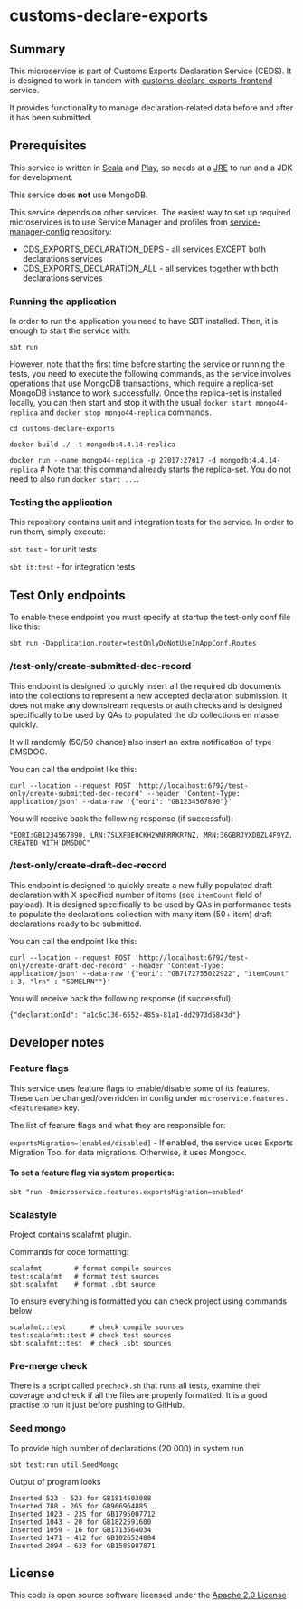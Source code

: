 # customs-declare-exports

## Summary
This microservice is part of Customs Exports Declaration Service (CEDS). It is designed to work in tandem with [customs-declare-exports-frontend](https://github.com/hmrc/customs-declare-exports-frontend) service.

It provides functionality to manage declaration-related data before and after it has been submitted.


## Prerequisites
This service is written in [Scala](http://www.scala-lang.org/) and [Play](http://playframework.com/), so needs at a [JRE](https://www.java.com/en/download/) to run and a JDK for development.

This service does **not** use MongoDB.

This service depends on other services. The easiest way to set up required microservices is to use Service Manager and profiles from [service-manager-config](https://github.com/hmrc/service-manager-config/) repository:
- CDS_EXPORTS_DECLARATION_DEPS - all services EXCEPT both declarations services
- CDS_EXPORTS_DECLARATION_ALL - all services together with both declarations services

### Running the application
In order to run the application you need to have SBT installed. Then, it is enough to start the service with:

`sbt run`

However, note that the first time before starting the service or running the tests, you need to execute the following commands, as the service involves operations that use MongoDB transactions, which require a replica-set MongoDB instance to work successfully.
Once the replica-set is installed locally, you can then start and stop it with the usual `docker start mongo44-replica` and `docker stop mongo44-replica` commands.  

`cd customs-declare-exports`

`docker build ./ -t mongodb:4.4.14-replica`

`docker run --name mongo44-replica -p 27017:27017 -d mongodb:4.4.14-replica`     # Note that this command already starts the replica-set. You do not need to also run `docker start ...`. 

### Testing the application
This repository contains unit and integration tests for the service. In order to run them, simply execute:

`sbt test` - for unit tests

`sbt it:test` - for integration tests

## Test Only endpoints
To enable these endpoint you must specify at startup the test-only conf file like this:

`sbt run -Dapplication.router=testOnlyDoNotUseInAppConf.Routes`

### /test-only/create-submitted-dec-record
This endpoint is designed to quickly insert all the required db documents into the collections to represent a new accepted declaration submission. It does not make any downstream requests or auth checks
and is designed specifically to be used by QAs to populated the db collections en masse quickly.

It will randomly (50/50 chance) also insert an extra notification of type DMSDOC.

You can call the endpoint like this:

`curl --location --request POST 'http://localhost:6792/test-only/create-submitted-dec-record' --header 'Content-Type: application/json' --data-raw '{"eori": "GB1234567890"}'`

You will receive back the following response (if successful):

`"EORI:GB1234567890, LRN:7SLXFBE0CKH2WNRRRKR7NZ, MRN:36GBRJYXDBZL4F9YZ, CREATED WITH DMSDOC"`

### /test-only/create-draft-dec-record
This endpoint is designed to quickly create a new fully populated draft declaration with X specified number of items (see `itemCount` field of payload). It is designed specifically to be used by QAs in performance tests 
to populate the declarations collection with many item (50+ item) draft declarations ready to be submitted.

You can call the endpoint like this:

`curl --location --request POST 'http://localhost:6792/test-only/create-draft-dec-record' --header 'Content-Type: application/json' --data-raw '{"eori": "GB7172755022922", "itemCount" : 3, "lrn" : "SOMELRN""}'`

You will receive back the following response (if successful):

`{"declarationId": "a1c6c136-6552-485a-81a1-dd2973d5843d"}`

## Developer notes

### Feature flags
This service uses feature flags to enable/disable some of its features. These can be changed/overridden in config under `microservice.features.<featureName>` key.

The list of feature flags and what they are responsible for:

`exportsMigration=[enabled/disabled]` - If enabled, the service uses Exports Migration Tool for data migrations. Otherwise, it uses Mongock.

#### To set a feature flag via system properties:

`sbt "run -Dmicroservice.features.exportsMigration=enabled"`

### Scalastyle

Project contains scalafmt plugin.

Commands for code formatting:

```
scalafmt        # format compile sources
test:scalafmt   # format test sources
sbt:scalafmt    # format .sbt source
```

To ensure everything is formatted you can check project using commands below

```
scalafmt::test      # check compile sources
test:scalafmt::test # check test sources
sbt:scalafmt::test  # check .sbt sources
```

### Pre-merge check
There is a script called `precheck.sh` that runs all tests, examine their coverage and check if all the files are properly formatted.
It is a good practise to run it just before pushing to GitHub.

### Seed mongo

To provide high number of declarations (20 000) in system run
```
sbt test:run util.SeedMongo
```
Output of program looks
```
Inserted 523 - 523 for GB1814503088
Inserted 788 - 265 for GB966964885
Inserted 1023 - 235 for GB1795007712
Inserted 1043 - 20 for GB1822591600
Inserted 1059 - 16 for GB1713564034
Inserted 1471 - 412 for GB1026524884
Inserted 2094 - 623 for GB1585987871
```


## License

This code is open source software licensed under the [Apache 2.0 License]("http://www.apache.org/licenses/LICENSE-2.0.html")
